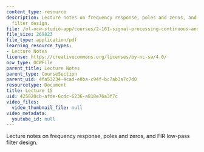 ```yaml
---
content_type: resource
description: Lecture notes on frequency response, poles and zeros, and FIR low-pass
  filter design.
file: /ol-ocw-studio-app/courses/2-161-signal-processing-continuous-and-discrete-fall-2008/425820cbafde6cdc6236a818e76a3f7c_lecture_15.pdf
file_size: 269823
file_type: application/pdf
learning_resource_types:
- Lecture Notes
license: https://creativecommons.org/licenses/by-nc-sa/4.0/
ocw_type: OCWFile
parent_title: Lecture Notes
parent_type: CourseSection
parent_uid: 4fa53234-4cad-e0ba-c94f-bc7ab3a7c7d0
resourcetype: Document
title: Lecture 15
uid: 425820cb-afde-6cdc-6236-a818e76a3f7c
video_files:
  video_thumbnail_file: null
video_metadata:
  youtube_id: null
---
```

Lecture notes on frequency response, poles and zeros, and FIR low-pass filter design.
